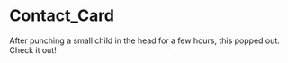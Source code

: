 # Contact_Card
After punching a small child in the head for a few hours, this popped out.
Check it out!

